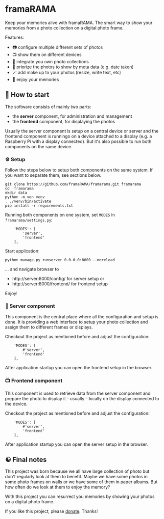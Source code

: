# framaRAMA

Keep your memories alive with framaRAMA. The smart way to show your memories from
a photo collection on a digital photo frame.

Features:
* 📷 configure multiple different sets of photos
* 📺 show them on different devices
* 🤝 integrate you own photo collections
* 🎯 priorize the photos to show by meta data (e.g. date taken)
* 🪄 add make up to your photos (resize, write text, etc)
* 🍿 enjoy your memories

## 🚀 How to start

The software consists of mainly two parts:
* the **server** component, for administration and management
* the **frontend** component, for displaying the photos

Usually the server component is setup on a central device or server and
the frontend component is runningo on a device attached to a display (e.g.
a Raspberry Pi with a display connected). But it's also possible to run
both components on the same device.

### ⚙ Setup

Follow the steps below to setup both components on the same system. If you
want to separate them, see sections below.

```
git clone https://github.com/framaRAMA/framarama.git framarama
cd  framarama
mkdir data
python -m ven venv
. ./venv/bin/activate
pip install -r requirements.txt
```

Running both components on one system, set `MODES` in `framarama/settings.py`:
```
    'MODES': [
        'server',
        'frontend'
    ],
```

Start application:
```
python manage.py runserver 0.0.0.0:8000 --noreload
```

... and navigate browser to
* http://server:8000/config/ for server setup or
* http://server:8000/frontend/ for frontend setup

Enjoy!


### 🏢 Server component

This component is the central place where all the configuration and
setup is done. It is providing a web interface to setup your photo collection
and assign them to different frames or displays.

Checkout the project as mentioned before and adjust the configuration:
```
    'MODES': [
        #'server',
        'frontend'
    ],
```

After application startup you can open the frontend setup in the browser.

### 📺 Frontend component

This component is used to retrieve data from the server component and
prepare the photo to display it - usually - locally on the display
connected to the device.

Checkout the project as mentioned before and adjust the configuration:
```
    'MODES': [
        #'server',
        'frontend'
    ],
```

After application startup you can open the server setup in the browser.

## ☯ Final notes

This project was born because we all have large collection of photo but
don't regularly look at them to benefit. Maybe we have some photos
in some photo frames on walls or we have some of them in paper albums. But
how often do we look at them to enjoy the memory?

With this project you can resurrect you memories by showing your photos
on a digital photo frame.

If you like this project, please [donate](https://www.paypal.com/donate?hosted_button_id=5TDSCVP5X7QFA). Thanks!

